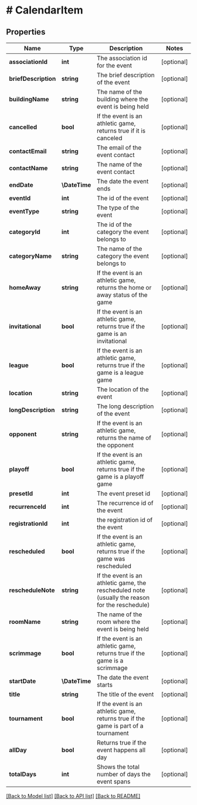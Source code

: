 # # CalendarItem

## Properties

Name | Type | Description | Notes
------------ | ------------- | ------------- | -------------
**associationId** | **int** | The association id for the event | [optional]
**briefDescription** | **string** | The brief description of the event | [optional]
**buildingName** | **string** | The name of the building where the event is being held | [optional]
**cancelled** | **bool** | If the event is an athletic game, returns true if it is canceled | [optional]
**contactEmail** | **string** | The email of the event contact | [optional]
**contactName** | **string** | The name of the event contact | [optional]
**endDate** | **\DateTime** | The date the event ends | [optional]
**eventId** | **int** | The id of the event | [optional]
**eventType** | **string** | The type of the event | [optional]
**categoryId** | **int** | The id of the category the event belongs to | [optional]
**categoryName** | **string** | The name of the category the event belongs to | [optional]
**homeAway** | **string** | If the event is an athletic game, returns the home or away status of the game | [optional]
**invitational** | **bool** | If the event is an athletic game, returns true if the game is an invitational | [optional]
**league** | **bool** | If the event is an athletic game, returns true if the game is a league game | [optional]
**location** | **string** | The location of the event | [optional]
**longDescription** | **string** | The long description of the event | [optional]
**opponent** | **string** | If the event is an athletic game, returns the name of the opponent | [optional]
**playoff** | **bool** | If the event is an athletic game, returns true if the game is a playoff game | [optional]
**presetId** | **int** | The event preset id | [optional]
**recurrenceId** | **int** | The recurrence id of the event | [optional]
**registrationId** | **int** | the registration id of the event | [optional]
**rescheduled** | **bool** | If the event is an athletic game, returns true if the game was rescheduled | [optional]
**rescheduleNote** | **string** | If the event is an athletic game, the rescheduled note (usually the reason for the reschedule) | [optional]
**roomName** | **string** | The name of the room where the event is being held | [optional]
**scrimmage** | **bool** | If the event is an athletic game, returns true if the game is a scrimmage | [optional]
**startDate** | **\DateTime** | The date the event starts | [optional]
**title** | **string** | The title of the event | [optional]
**tournament** | **bool** | If the event is an athletic game, returns true if the game is part of a tournament | [optional]
**allDay** | **bool** | Returns true if the event happens all day | [optional]
**totalDays** | **int** | Shows the total number of days the event spans | [optional]

[[Back to Model list]](../../README.md#models) [[Back to API list]](../../README.md#endpoints) [[Back to README]](../../README.md)
